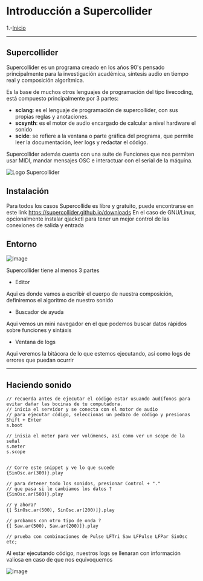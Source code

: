 # Introducción a Supercollider

1.-[Inicio ](README.md)

---

## Supercollider

Supercollider es un programa creado en los años 90's pensado principalmente para la investigación académica, síntesis audio en tiempo real y composición algorítmica.

Es la base de muchos otros lenguajes de programación del tipo livecoding, está compuesto principalmente por 3 partes:

- **sclang**: es el lenguaje de programación de supercollider, con sus propias reglas y anotaciones.
- **scsynth**: es el motor de audio encargado de calcular a nivel hardware el sonido
- **scide**: se refiere a la ventana o parte gráfica del programa, que permite leer la documentación, leer logs y redactar el código.

Supercollider además cuenta con una suite de Funciones que nos permiten usar MIDI, mandar mensajes OSC e interactuar con el serial de la máquina.

![Logo Supercollider](https://upload.wikimedia.org/wikipedia/commons/thumb/6/60/SuperCollider_logo.svg/250px-SuperCollider_logo.svg.png)


## Instalación

Para todos los casos Supercollide es libre y gratuito, puede encontrarse en este link https://supercollider.github.io/downloads
En el caso de GNU/Linux, opcionalmente instalar qjackctl para tener un mejor control de las conexiones de salida y entrada

## Entorno

![image](https://user-images.githubusercontent.com/17996715/179660376-bb052b65-7649-47a8-aa86-96b47f4ca2ae.png)

Supercollider tiene al menos 3 partes

- Editor

Aqui es donde vamos a escribir el cuerpo de nuestra composición, definiremos el algoritmo de nuestro sonido 

- Buscador de ayuda

Aqui vemos un mini navegador en el que podemos buscar datos rápidos sobre funciones y sintáxis

- Ventana de logs

Aqui veremos la bitácora de lo que estemos ejecutando, así como logs de errores que puedan ocurrir 

---
## Haciendo sonido



```supercollider
// recuerda antes de ejecutar el código estar usuando audífonos para evitar dañar las bocinas de tu computadora.
// inicia el servidor y se conecta con el motor de audio
// para ejecutar código, seleccionas un pedazo de código y presionas Shift + Enter 
s.boot  

// inisia el meter para ver volúmenes, así como ver un scope de la señal
s.meter
s.scope


// Corre este snippet y ve lo que sucede
{SinOsc.ar(300)}.play

// para detener todo los sonidos, presionar Control + "."
// que pasa si le cambiamos los datos ?
{SinOsc.ar(500)}.play

// y ahora?
{[ SinOsc.ar(500), SinOsc.ar(200)]}.play

// probamos con otro tipo de onda ? 
{[ Saw.ar(500), Saw.ar(200)]}.play

// prueba con combinaciones de Pulse LFTri Saw LFPulse LFPar SinOsc etc;
```

Al estar ejecutando código, nuestros logs se llenaran con información valiosa en caso de que nos equivoquemos

![image](https://user-images.githubusercontent.com/17996715/179662697-22ad0185-2b07-4609-b7a9-4a409cc54b1f.png)

